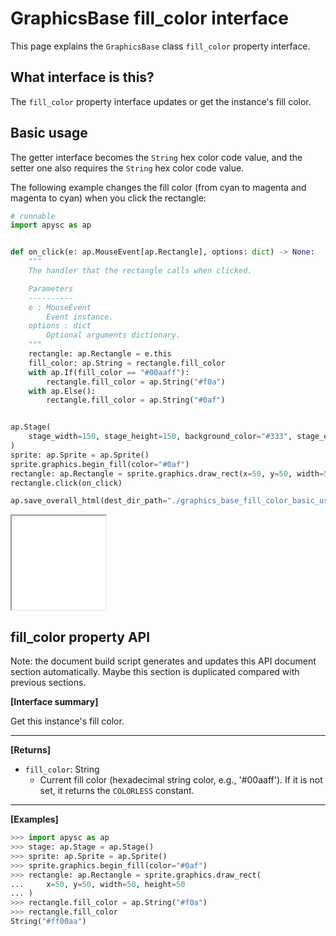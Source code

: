 # GraphicsBase fill_color interface

This page explains the `GraphicsBase` class `fill_color` property interface.

## What interface is this?

The `fill_color` property interface updates or get the instance's fill color.

## Basic usage

The getter interface becomes the `String` hex color code value, and the setter one also requires the `String` hex color code value.

The following example changes the fill color (from cyan to magenta and magenta to cyan) when you click the rectangle:

```py
# runnable
import apysc as ap


def on_click(e: ap.MouseEvent[ap.Rectangle], options: dict) -> None:
    """
    The handler that the rectangle calls when clicked.

    Parameters
    ----------
    e : MouseEvent
        Event instance.
    options : dict
        Optional arguments dictionary.
    """
    rectangle: ap.Rectangle = e.this
    fill_color: ap.String = rectangle.fill_color
    with ap.If(fill_color == "#00aaff"):
        rectangle.fill_color = ap.String("#f0a")
    with ap.Else():
        rectangle.fill_color = ap.String("#0af")


ap.Stage(
    stage_width=150, stage_height=150, background_color="#333", stage_elem_id="stage"
)
sprite: ap.Sprite = ap.Sprite()
sprite.graphics.begin_fill(color="#0af")
rectangle: ap.Rectangle = sprite.graphics.draw_rect(x=50, y=50, width=50, height=50)
rectangle.click(on_click)

ap.save_overall_html(dest_dir_path="./graphics_base_fill_color_basic_usage/")
```

<iframe src="static/graphics_base_fill_color_basic_usage/index.html" width="150" height="150"></iframe>


## fill_color property API

<!-- Docstring: apysc._display.fill_color_mixin.FillColorMixIn.fill_color -->

<span class="inconspicuous-txt">Note: the document build script generates and updates this API document section automatically. Maybe this section is duplicated compared with previous sections.</span>

**[Interface summary]**

Get this instance's fill color.<hr>

**[Returns]**

- `fill_color`: String
  - Current fill color (hexadecimal string color, e.g., '#00aaff'). If it is not set, it returns the `COLORLESS` constant.

<hr>

**[Examples]**

```py
>>> import apysc as ap
>>> stage: ap.Stage = ap.Stage()
>>> sprite: ap.Sprite = ap.Sprite()
>>> sprite.graphics.begin_fill(color="#0af")
>>> rectangle: ap.Rectangle = sprite.graphics.draw_rect(
...     x=50, y=50, width=50, height=50
... )
>>> rectangle.fill_color = ap.String("#f0a")
>>> rectangle.fill_color
String("#ff00aa")
```